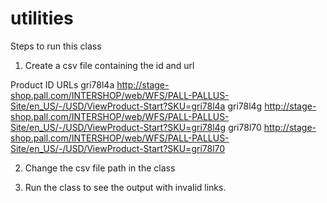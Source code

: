 # utilities


Steps to run this class
1) Create a csv file containing the id and url 

Product ID	 URLs
gri78l4a	  http://stage-shop.pall.com/INTERSHOP/web/WFS/PALL-PALLUS-Site/en_US/-/USD/ViewProduct-Start?SKU=gri78l4a
gri78l4g	  http://stage-shop.pall.com/INTERSHOP/web/WFS/PALL-PALLUS-Site/en_US/-/USD/ViewProduct-Start?SKU=gri78l4g
gri78l70	http://stage-shop.pall.com/INTERSHOP/web/WFS/PALL-PALLUS-Site/en_US/-/USD/ViewProduct-Start?SKU=gri78l70

2) Change the csv file path in the class 

3) Run the class to see the output with invalid links.
